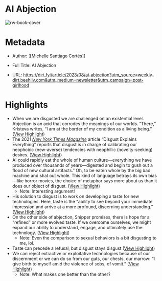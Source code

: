 # AI Abjection

![rw-book-cover](https://images.ctfassets.net/5p1u9t4r48s4/378Z13YnQSPCQT2zkLanzw/8f1cbf198dd6cff767be0685a58fbc72/Untitled__2000___1138_px___66_.png?w=1200&h=1200&fit=fill&q=60&fm=jpg&fl=progressive)

# Metadata
- Author: [[Michelle Santiago Cortés]]
- Full Title: AI Abjection

- URL: https://dirt.fyi/article/2023/08/ai-abjection?utm_source=weekly-dirt.beehiiv.com&utm_medium=newsletter&utm_campaign=post-girlhood

# Highlights
- When we are disgusted we are challenged on an existential level. Abjection is an acid that corrodes the meanings of our worlds. “There,” Kristeva writes, “I am at the border of my condition as a living being.” ([View Highlight](https://read.readwise.io/read/01hrnmc36y2m51dgfd4xdcw4qw))
- The 2021 [*New York Times* *Magazine*](https://www.nytimes.com/2021/12/27/magazine/disgust-science.html) article “Disgust Explains Everything” reports that disgust is in charge of calibrating our neophobic (new-averse) tendencies with neophillic (novelty-seeking) desires. ([View Highlight](https://read.readwise.io/read/01hrnmaxq7d0crxs4yfff3w1pq))
- AI could rapidly eat the whole of human culture—everything we have produced over thousands of years—digested and begin to gush out a flood of new cultural artifacts.” Oh, to be eaten whole by the big bad machine and shat out whole. This kind of language betrays its own bias—like horror movies, the choice of metaphor says more about us than it does our object of disgust. ([View Highlight](https://read.readwise.io/read/01hrnmgr5ahkvw9qy48pq7s8pz))
    - Note: Interesting argument!
- His solution to disgust is to work on developing a taste for new technologies. Here, taste is the “ability to see beyond your immediate impression and arrive at a more profound, discerning understanding.” ([View Highlight](https://read.readwise.io/read/01hrnmg6hyme5vadp9fre0j9e9))
- On the other side of abjection, Shipper promises, there is hope for a “refined” or more evolved taste. If we overcome ourselves, we might expand our ability to understand, engage, and ultimately use the technology. ([View Highlight](https://read.readwise.io/read/01hrnmjdy104r5r3p91bf87856))
    - Note: Even the comparison to sexual behaviors is a bit disgusting to me, lol.
- Taste can precede a refusal, but disgust stays disgust ([View Highlight](https://read.readwise.io/read/01hrnmmp6ehf4hfy2kf1ty7pnx))
- We can reject extractive or exploitative technologies because of our discernment or we can do so from our guts, our chests, our marrow: “I give birth to myself amid the violence of sobs, of vomit.” ([View Highlight](https://read.readwise.io/read/01hrnmmxhbweb8egs2xxjdn2yb))
    - Note: What makes one better than the other?
